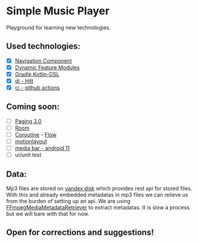 
# Simple Music Player
Playground for learning new technologies.

## Used technologies:
- [x] [Navigation Component](https://developer.android.com/guide/navigation/navigation-migrate)
- [x] [Dynamic Feature Modules](https://developer.android.com/studio/projects/dynamic-delivery)
- [x] [Gradle Kotlin-DSL](https://docs.gradle.org/current/userguide/kotlin_dsl.html)
- [x] [di - Hilt](https://dagger.dev/hilt/)
- [x] [ci - github actions](https://github.com/features/actions)

## Coming soon:
- [ ] [Paging 3.0](https://developer.android.com/topic/libraries/architecture/paging/v3-overview)
- [ ] [Room](https://developer.android.com/topic/libraries/architecture/room)
- [ ] [Coroutine](https://github.com/Kotlin/kotlinx.coroutines) - [Flow](https://developer.android.com/reference/java/util/concurrent/Flow)
- [ ] [motionlayout](https://developer.android.com/training/constraint-layout/motionlayout)
- [ ] [media bar - android 11](https://developer.android.com/preview/features/media-controls)
- [ ] ui/unit test

## Data:
Mp3 files are stored on [yandex disk](https://disk.yandex.com) which provides rest api for stored files. With this and already embedded metadatas in mp3 files we can relieve us from the burden of setting up an api. We are using [FFmpegMediaMetadataRetriever](https://github.com/wseemann/FFmpegMediaMetadataRetriever) to extract metadatas. It is slow a process but we will bare with that for now.

## Open for corrections and suggestions!
